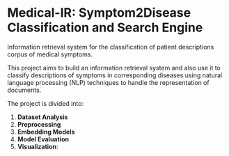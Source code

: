 # Medical-IR: Symptom2Disease Classification and Search Engine
Information retrieval system for the classification of patient descriptions corpus of medical symptoms.

This project aims to build an information retrieval system and also use it to classify descriptions of symptoms in corresponding diseases using natural language processing (NLP) techniques to handle the representation of documents.

The project is divided into:
1. **Dataset Analysis**
2. **Preprocessing**
3. **Embedding Models**
4. **Model Evaluation**
5. **Visualization**:
